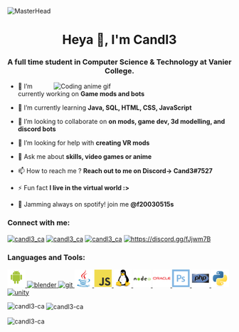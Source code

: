 
![MasterHead](https://www.flightgift.com/wp-content/uploads/2018/12/FGC-Desktop-Xmas-Banner.jpg)
<h1 align="center">Heya 👋, I'm Candl3</h1>
<h3 align="center">A full time student in Computer Science & Technology at Vanier College.</h3>
<img align="right" alt="Coding anime gif" width="400" src="https://c.tenor.com/JPalvQbq3m4AAAAd/jahy-jahy-sama-wa-kujikenai.gif">

- 🔭 I’m currently working on **Game mods and bots**

- 🌱 I’m currently learning **Java, SQL, HTML, CSS, JavaScript**

- 👯 I’m looking to collaborate on **on mods, game dev, 3d modelling, and discord bots**

- 🤝 I’m looking for help with **creating VR mods**

- 💬 Ask me about **skills, video games or anime**

- 📫 How to reach me ? **Reach out to me on Discord-> Cand3#7527**

- ⚡ Fun fact **I live in the virtual world :>**

- 🎵 Jamming always on spotify! join me **@f20030515s**

<h3 align="left">Connect with me:</h3>
<p align="left">
<a href="https://twitter.com/Candl3_" target="blank"><img align="center" src="https://raw.githubusercontent.com/rahuldkjain/github-profile-readme-generator/master/src/images/icons/Social/twitter.svg" alt="candl3_ca" height="30" width="40" /></a>
<a href="https://instagram.com/candl3_ca" target="blank"><img align="center" src="https://raw.githubusercontent.com/rahuldkjain/github-profile-readme-generator/master/src/images/icons/Social/instagram.svg" alt="candl3_ca" height="30" width="40" /></a>
<a href="https://www.youtube.com/channel/UC4BEzsNpFsXK6BYasjwLo8g" target="blank"><img align="center" src="https://raw.githubusercontent.com/rahuldkjain/github-profile-readme-generator/master/src/images/icons/Social/youtube.svg" alt="candl3_ca" height="30" width="40" /></a>
<a href="https://discord.gg/https://discord.gg/fJjwm7B" target="blank"><img align="center" src="https://raw.githubusercontent.com/rahuldkjain/github-profile-readme-generator/master/src/images/icons/Social/discord.svg" alt="https://discord.gg/fJjwm7B" height="30" width="40" /></a>
</p>

<h3 align="left">Languages and Tools:</h3>
<p align="left"> <a href="https://developer.android.com" target="_blank" rel="noreferrer"> <img src="https://raw.githubusercontent.com/devicons/devicon/master/icons/android/android-original-wordmark.svg" alt="android" width="40" height="40"/> </a> <a href="https://www.blender.org/" target="_blank" rel="noreferrer"> <img src="https://download.blender.org/branding/community/blender_community_badge_white.svg" alt="blender" width="40" height="40"/> </a> <a href="https://git-scm.com/" target="_blank" rel="noreferrer"> <img src="https://www.vectorlogo.zone/logos/git-scm/git-scm-icon.svg" alt="git" width="40" height="40"/> </a> <a href="https://www.java.com" target="_blank" rel="noreferrer"> <img src="https://raw.githubusercontent.com/devicons/devicon/master/icons/java/java-original.svg" alt="java" width="40" height="40"/> </a> <a href="https://developer.mozilla.org/en-US/docs/Web/JavaScript" target="_blank" rel="noreferrer"> <img src="https://raw.githubusercontent.com/devicons/devicon/master/icons/javascript/javascript-original.svg" alt="javascript" width="40" height="40"/> </a> <a href="https://www.linux.org/" target="_blank" rel="noreferrer"> <img src="https://raw.githubusercontent.com/devicons/devicon/master/icons/linux/linux-original.svg" alt="linux" width="40" height="40"/> </a> <a href="https://nodejs.org" target="_blank" rel="noreferrer"> <img src="https://raw.githubusercontent.com/devicons/devicon/master/icons/nodejs/nodejs-original-wordmark.svg" alt="nodejs" width="40" height="40"/> </a> <a href="https://www.oracle.com/" target="_blank" rel="noreferrer"> <img src="https://raw.githubusercontent.com/devicons/devicon/master/icons/oracle/oracle-original.svg" alt="oracle" width="40" height="40"/> </a> <a href="https://www.photoshop.com/en" target="_blank" rel="noreferrer"> <img src="https://raw.githubusercontent.com/devicons/devicon/master/icons/photoshop/photoshop-line.svg" alt="photoshop" width="40" height="40"/> </a> <a href="https://www.php.net" target="_blank" rel="noreferrer"> <img src="https://raw.githubusercontent.com/devicons/devicon/master/icons/php/php-original.svg" alt="php" width="40" height="40"/> </a> <a href="https://www.python.org" target="_blank" rel="noreferrer"> <img src="https://raw.githubusercontent.com/devicons/devicon/master/icons/python/python-original.svg" alt="python" width="40" height="40"/> </a> <a href="https://unity.com/" target="_blank" rel="noreferrer"> <img src="https://www.vectorlogo.zone/logos/unity3d/unity3d-icon.svg" alt="unity" width="40" height="40"/> </a> </p>

<p><img align="left" src="https://github-readme-stats.vercel.app/api/top-langs?username=candl3-ca&show_icons=true&locale=en&layout=compact" alt="candl3-ca" /></p>

<p>&nbsp;<img align="center" src="https://github-readme-stats.vercel.app/api?username=candl3-ca&show_icons=true&locale=en" alt="candl3-ca" /></p>

<p><img align="center" src="https://github-readme-streak-stats.herokuapp.com/?user=candl3-ca&" alt="candl3-ca" /></p>
